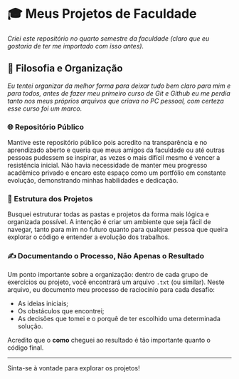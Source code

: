 # 🎓 Meus Projetos de Faculdade
*Criei este repositório no quarto semestre da faculdade (claro que eu gostaria de ter me importado com isso antes).*

## 🎯 Filosofia e Organização
*Eu tentei organizar da melhor forma para deixar tudo bem claro para mim e para todos, antes de fazer meu primeiro curso de Git e Github eu me perdia tanto nos meus próprios arquivos que criava no PC pessoal, com certeza esse curso foi um marco.*

### 🌐 Repositório Público

Mantive este repositório público pois acredito na transparência e no aprendizado aberto e queria que meus amigos da faculdade ou até outras pessoas pudessem se inspirar, as vezes o mais difícil mesmo é vencer a resistência inicial. Não havia necessidade de manter meu progresso acadêmico privado e encaro este espaço como um portfólio em constante evolução, demonstrando minhas habilidades e dedicação.

### 📂 Estrutura dos Projetos

Busquei estruturar todas as pastas e projetos da forma mais lógica e organizada possível. A intenção é criar um ambiente que seja fácil de navegar, tanto para mim no futuro quanto para qualquer pessoa que queira explorar o código e entender a evolução dos trabalhos.

### ✍️ Documentando o Processo, Não Apenas o Resultado

Um ponto importante sobre a organização: dentro de cada grupo de exercícios ou projeto, você encontrará um arquivo `.txt` (ou similar). Neste arquivo, eu documento meu processo de raciocínio para cada desafio:
* As ideias iniciais;
* Os obstáculos que encontrei;
* As decisões que tomei e o porquê de ter escolhido uma determinada solução.

Acredito que o **como** cheguei ao resultado é tão importante quanto o código final.

---

Sinta-se à vontade para explorar os projetos!
